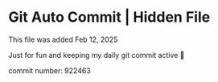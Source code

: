 # Git Auto Commit | Hidden File

This file was added Feb 12, 2025

Just for fun and keeping my daily git commit active 🤪

commit number: 922463
